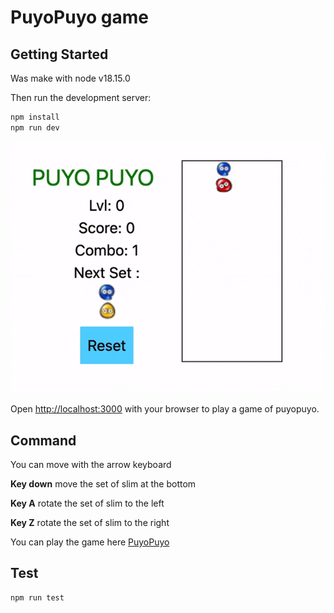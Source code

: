 # PuyoPuyo game

## Getting Started

Was make with node v18.15.0

Then run the development server:

```bash
npm install
npm run dev
```

<img src="images/game.gif" />

Open [http://localhost:3000](http://localhost:3000) with your browser to play a game of puyopuyo.

## Command

You can move with the arrow keyboard

**Key down** move the set of slim at the bottom

**Key A** rotate the set of slim to the left

**Key Z** rotate the set of slim to the right


You can play the game here [PuyoPuyo](https://puyopuyo.vercel.app/)


## Test

```bash
npm run test
```
